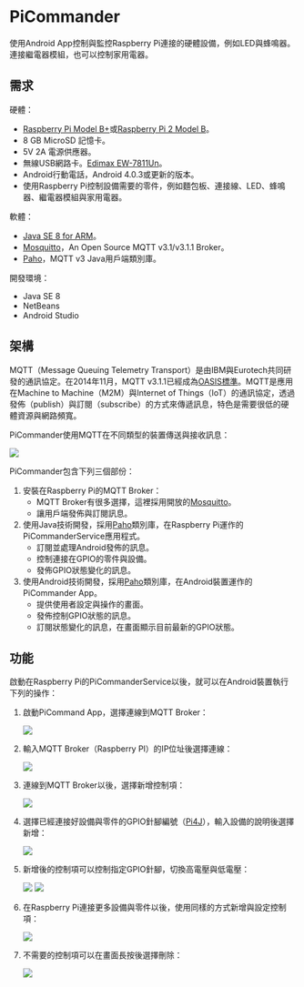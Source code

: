 # PiCommander
使用Android App控制與監控Raspberry Pi連接的硬體設備，例如LED與蜂鳴器。連接繼電器模組，也可以控制家用電器。

## 需求
硬體：

* [Raspberry Pi Model B+](http://www.raspberrypi.org/products/model-b-plus/)或[Raspberry Pi 2 Model B](http://www.raspberrypi.org/products/raspberry-pi-2-model-b/)。
* 8 GB MicroSD 記憶卡。
* 5V 2A 電源供應器。
* 無線USB網路卡。[Edimax EW-7811Un](http://www.edimax.com/tw/produce_detail.php?pd_id=301&pl1_id=24&pl2_id=116)。
* Android行動電話，Android 4.0.3或更新的版本。
* 使用Raspberry Pi控制設備需要的零件，例如麵包板、連接線、LED、蜂鳴器、繼電器模組與家用電器。

軟體：

* [Java SE 8 for ARM](http://www.oracle.com/technetwork/java/javase/downloads/jdk8-arm-downloads-2187472.html)。
* [Mosquitto](http://mosquitto.org/)，An Open Source MQTT v3.1/v3.1.1 Broker。
* [Paho](https://eclipse.org/paho/)，MQTT v3 Java用戶端類別庫。

開發環境：

* Java SE 8
* NetBeans
* Android Studio

## 架構

MQTT（Message Queuing Telemetry Transport）是由IBM與Eurotech共同研發的通訊協定。在2014年11月，MQTT v3.1.1已經成為[OASIS標準](https://www.oasis-open.org/news/announcements/mqtt-version-3-1-1-becomes-an-oasis-standard)。MQTT是應用在Machine to Machine（M2M）與Internet of Things（IoT）的通訊協定，透過發佈（publish）與訂閱（subscribe）的方式來傳遞訊息，特色是需要很低的硬體資源與網路頻寬。

PiCommander使用MQTT在不同類型的裝置傳送與接收訊息：

![](https://github.com/macdidi5/PiCommander/blob/master/images/PiCommander001.png)

PiCommander包含下列三個部份：

1. 安裝在Raspberry Pi的MQTT Broker：
	* MQTT Broker有很多選擇，這裡採用開放的[Mosquitto](http://mosquitto.org/)。
	* 讓用戶端發佈與訂閱訊息。
2. 使用Java技術開發，採用[Paho](https://eclipse.org/paho/)類別庫，在Raspberry Pi運作的PiCommanderService應用程式。
	* 訂閱並處理Android發佈的訊息。
	* 控制連接在GPIO的零件與設備。
	* 發佈GPIO狀態變化的訊息。
3. 使用Android技術開發，採用[Paho](https://eclipse.org/paho/)類別庫，在Android裝置運作的PiCommander App。
	* 提供使用者設定與操作的畫面。
	* 發佈控制GPIO狀態的訊息。
	* 訂閱狀態變化的訊息，在畫面顯示目前最新的GPIO狀態。

## 功能

啟動在Raspberry Pi的PiCommanderService以後，就可以在Android裝置執行下列的操作：

1. 啟動PiCommand App，選擇連線到MQTT Broker：

	![](https://github.com/macdidi5/PiCommander/blob/master/images/PiCommander002.png)

2. 輸入MQTT Broker（Raspberry PI）的IP位址後選擇連線：

	![](https://github.com/macdidi5/PiCommander/blob/master/images/PiCommander003.png)

3. 連線到MQTT Broker以後，選擇新增控制項：

	![](https://github.com/macdidi5/PiCommander/blob/master/images/PiCommander004.png)

4. 選擇已經連接好設備與零件的GPIO針腳編號（[Pi4J](http://pi4j.com/pins/model-2b-rev1.html)），輸入設備的說明後選擇新增：

	![](https://github.com/macdidi5/PiCommander/blob/master/images/PiCommander005.png)

5. 新增後的控制項可以控制指定GPIO針腳，切換高電壓與低電壓：

	![](https://github.com/macdidi5/PiCommander/blob/master/images/PiCommander006.png)	![](https://github.com/macdidi5/PiCommander/blob/master/images/PiCommander007.png)

6. 在Raspberry Pi連接更多設備與零件以後，使用同樣的方式新增與設定控制項：

	![](https://github.com/macdidi5/PiCommander/blob/master/images/PiCommander008.png)

7. 不需要的控制項可以在畫面長按後選擇刪除：

	![](https://github.com/macdidi5/PiCommander/blob/master/images/PiCommander009.png)






